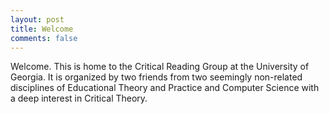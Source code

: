 ```yaml
---
layout: post
title: Welcome
comments: false
---
```

Welcome. This is home to the Critical Reading Group at the University of Georgia. It is organized by two friends from two seemingly non-related disciplines of Educational Theory and Practice and Computer Science with a deep interest in Critical Theory. 
